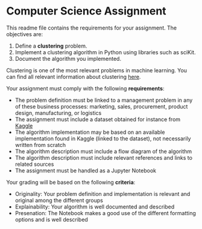 # Computer Science Assignment
This readme file contains the requirements for your assignment. The objectives are: 

1. Define a **clustering** problem. 
2. Implement a clustering algorithm in Python using libraries such as sciKit. 
3. Document the algorithm you implemented. 

Clustering is one of the most relevant problems in machine learning. You can find all relevant information about clustering [here](https://en.wikipedia.org/wiki/Cluster_analysis).

Your assignment must comply with the following **requirements**:
- The problem definition must be linked to a management problem in any of these business processes: marketing, sales, procurement, product design, manufacturing, or logistics
- The assignment must include a dataset obtained for instance from [Kaggle](https://www.kaggle.com/search?q=clustering+in%3Adatasets)
- The algorithm implementation may be based on an available implementation found in Kaggle (linked to the dataset), not necessarily written from scratch
- The algorithm description must include a flow diagram of the algorithm
- The algorithm description must include relevant references and links to related sources
- The assignment must be handled as a Jupyter Notebook

Your grading will be based on the following **criteria**:
- Originality: Your problem definition and implementation is relevant and original among the different groups
- Explainability: Your algorithm is well documented and described
- Presenation: The Notebook makes a good use of the different formatting options and is well described 
